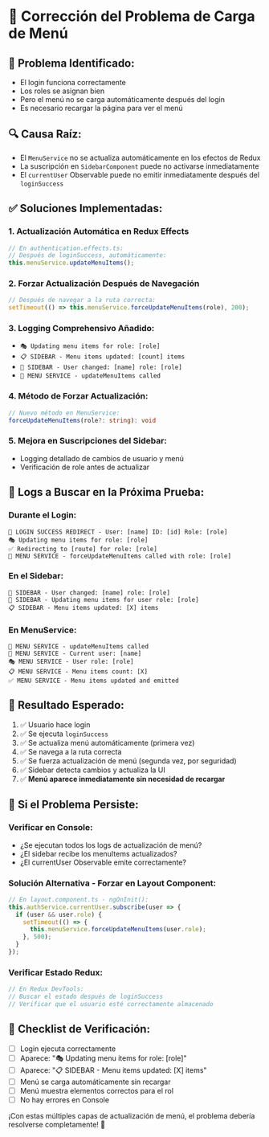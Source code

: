 # 🔧 Corrección del Problema de Carga de Menú

## 🎯 **Problema Identificado:**
- El login funciona correctamente
- Los roles se asignan bien
- Pero el menú no se carga automáticamente después del login
- Es necesario recargar la página para ver el menú

## 🔍 **Causa Raíz:**
- El `MenuService` no se actualiza automáticamente en los efectos de Redux
- La suscripción en `SidebarComponent` puede no activarse inmediatamente
- El `currentUser` Observable puede no emitir inmediatamente después del `loginSuccess`

## ✅ **Soluciones Implementadas:**

### **1. Actualización Automática en Redux Effects**
```typescript
// En authentication.effects.ts:
// Después de loginSuccess, automáticamente:
this.menuService.updateMenuItems();
```

### **2. Forzar Actualización Después de Navegación**
```typescript
// Después de navegar a la ruta correcta:
setTimeout(() => this.menuService.forceUpdateMenuItems(role), 200);
```

### **3. Logging Comprehensivo Añadido:**
- `🎭 Updating menu items for role: [role]`
- `📋 SIDEBAR - Menu items updated: [count] items`  
- `👤 SIDEBAR - User changed: [name] role: [role]`
- `🔄 MENU SERVICE - updateMenuItems called`

### **4. Método de Forzar Actualización:**
```typescript
// Nuevo método en MenuService:
forceUpdateMenuItems(role?: string): void
```

### **5. Mejora en Suscripciones del Sidebar:**
- Logging detallado de cambios de usuario y menú
- Verificación de role antes de actualizar

## 🧪 **Logs a Buscar en la Próxima Prueba:**

### **Durante el Login:**
```
🚀 LOGIN SUCCESS REDIRECT - User: [name] ID: [id] Role: [role]
🎭 Updating menu items for role: [role]
✅ Redirecting to [route] for role: [role] 
🔧 MENU SERVICE - forceUpdateMenuItems called with role: [role]
```

### **En el Sidebar:**
```
👤 SIDEBAR - User changed: [name] role: [role]
🔄 SIDEBAR - Updating menu items for user role: [role]
📋 SIDEBAR - Menu items updated: [X] items
```

### **En MenuService:**
```
🔄 MENU SERVICE - updateMenuItems called
👤 MENU SERVICE - Current user: [name]
🎭 MENU SERVICE - User role: [role]  
📋 MENU SERVICE - Menu items count: [X]
✅ MENU SERVICE - Menu items updated and emitted
```

## 🎯 **Resultado Esperado:**

1. ✅ Usuario hace login
2. ✅ Se ejecuta `loginSuccess`  
3. ✅ Se actualiza menú automáticamente (primera vez)
4. ✅ Se navega a la ruta correcta
5. ✅ Se fuerza actualización de menú (segunda vez, por seguridad)
6. ✅ Sidebar detecta cambios y actualiza la UI
7. ✅ **Menú aparece inmediatamente sin necesidad de recargar**

## 🚨 **Si el Problema Persiste:**

### **Verificar en Console:**
- ¿Se ejecutan todos los logs de actualización de menú?
- ¿El sidebar recibe los menuItems actualizados?
- ¿El currentUser Observable emite correctamente?

### **Solución Alternativa - Forzar en Layout Component:**
```typescript
// En layout.component.ts - ngOnInit():
this.authService.currentUser.subscribe(user => {
  if (user && user.role) {
    setTimeout(() => {
      this.menuService.forceUpdateMenuItems(user.role);
    }, 500);
  }
});
```

### **Verificar Estado Redux:**
```javascript
// En Redux DevTools:
// Buscar el estado después de loginSuccess
// Verificar que el usuario esté correctamente almacenado
```

## 📝 **Checklist de Verificación:**

- [ ] Login ejecuta correctamente
- [ ] Aparece: "🎭 Updating menu items for role: [role]"  
- [ ] Aparece: "📋 SIDEBAR - Menu items updated: [X] items"
- [ ] Menú se carga automáticamente sin recargar
- [ ] Menú muestra elementos correctos para el rol
- [ ] No hay errores en Console

¡Con estas múltiples capas de actualización de menú, el problema debería resolverse completamente! 🚀